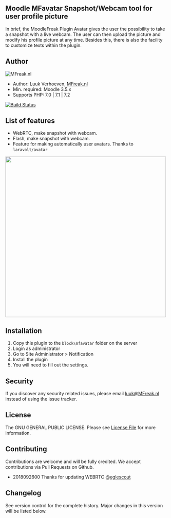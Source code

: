 ## Moodle MFavatar Snapshot/Webcam tool for user profile picture

In brief, the MoodleFreak Plugin Avatar gives the user the possibility to take a snapshot with a live webcam. The user can then upload the picture and modify his profile picture at any time. 
Besides this, there is also the facility to customize texts within the plugin.

## Author
![MFreak.nl](https://MFreak.nl/logo_small.png)

* Author: Luuk Verhoeven, [MFreak.nl](https://www.MFreak.nl/)
* Min. required: Moodle 3.5.x
* Supports PHP: 7.0 | 7.1 | 7.2 

[![Build Status](https://travis-ci.org/MFreakNL/moodle-block_mfavatar.svg?branch=moodle35)](https://travis-ci.org/MFreakNL/block_mfavatar)

## List of features
- WebRTC, make snapshot with webcam. 
- Flash, make snapshot with webcam. 
- Feature for making automatically user avatars. Thanks to `laravolt/avatar`
<!-- copy and paste. Modify height and width if desired. --> <a href="https://content.screencast.com/users/LuukVerhoeven/folders/Default/media/3cab1cd8-f5f0-448e-955d-ab8f3bc4cbb2/06.07.2018-18.36.png"><img class="embeddedObject" src="https://content.screencast.com/users/LuukVerhoeven/folders/Default/media/3cab1cd8-f5f0-448e-955d-ab8f3bc4cbb2/06.07.2018-18.36.png" width="500" border="0" /></a>

## Installation
1.  Copy this plugin to the `block\mfavatar` folder on the server
2.  Login as administrator
3.  Go to Site Administrator > Notification
4.  Install the plugin
5.  You will need to fill out the settings.

## Security

If you discover any security related issues, please email [luuk@MFreak.nl](mailto:luuk@MFreak.nl) instead of using the issue tracker.

## License

The GNU GENERAL PUBLIC LICENSE. Please see [License File](LICENSE) for more information.

## Contributing

Contributions are welcome and will be fully credited. We accept contributions via Pull Requests on Github.

- 2018092600 Thanks for updating WEBRTC  @[eglescout](https://github.com/eglescout)

## Changelog

See version control for the complete history. Major changes in this version will be listed below.

